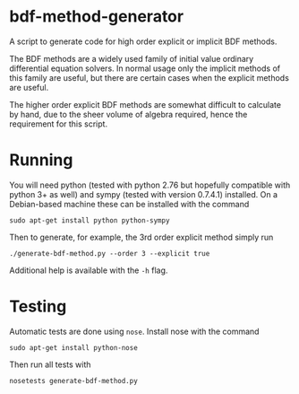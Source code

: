 bdf-method-generator
====================

A script to generate code for high order explicit or implicit BDF methods.

The BDF methods are a widely used family of initial value ordinary
differential equation solvers. In normal usage only the implicit methods of
this family are useful, but there are certain cases when the explicit
methods are useful.

The higher order explicit BDF methods are somewhat difficult to calculate
by hand, due to the sheer volume of algebra required, hence the requirement
for this script.



Running
=========

You will need python (tested with python 2.76 but hopefully compatible with
python 3+ as well) and sympy (tested with version 0.7.4.1) installed. On a
Debian-based machine these can be installed with the command

    sudo apt-get install python python-sympy

Then to generate, for example, the 3rd order explicit method simply run

    ./generate-bdf-method.py --order 3 --explicit true

Additional help is available with the `-h` flag.


Testing
=======

Automatic tests are done using `nose`. Install nose with the command

    sudo apt-get install python-nose

Then run all tests with

    nosetests generate-bdf-method.py
